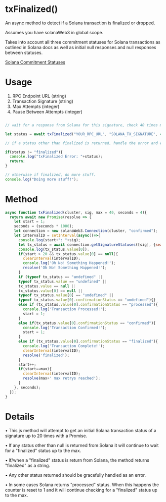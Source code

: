 # txFinalized()
An async method to detect if a Solana transaction is finalized or dropped.

Assumes you have solanaWeb3 in global scope.

Takes into account all three commitment statuses for Solana transactions as outlined in Solana docs as well as initial null responses and null responses between statuses. 

[Solana Commitment Statuses](https://docs.solanalabs.com/consensus/commitments)

# Usage
1. RPC Endpoint URL (string)
2. Transaction Signature (string)
3. Max Attempts (integer)
4. Pause Between Attempts (integer)
```javascript

// wait for a response from Solana for this signature, check 40 times max, and pause 4 seconds between checks.

let status = await txFinalized("YOUR_RPC_URL", "SOLANA_TX_SIGNATURE", 40, 4);

// if a status other than finalized is returned, handle the error and exit.

if(status != "finalized"){
  console.log("txFinalized Error: "+status);
  return;
}

// otherwise if finalized, do more stuff.
console.log("Doing more stuff!");

```

# Method

```javascript
async function txFinalized(cluster, sig, max = 40, seconds = 4){
  return await new Promise(resolve => {
    let start = 1;
    seconds = (seconds * 1000);
    let connection = new solanaWeb3.Connection(cluster, "confirmed");
    let intervalID = setInterval(async()=>{
      console.log(start+": "+sig);
      let tx_status = await connection.getSignatureStatuses([sig], {searchTransactionHistory: true,});
      console.log(tx_status.value[0]);
      if(start > 20 && tx_status.value[0] == null){
        clearInterval(intervalID);
        console.log('Oh No! Something Happened!');
        resolve('Oh No! Something Happened!');
      }
      if (typeof tx_status == "undefined" || 
      typeof tx_status.value == "undefined" || 
      tx_status.value == null || 
      tx_status.value[0] == null || 
      typeof tx_status.value[0] == "undefined" || 
      typeof tx_status.value[0].confirmationStatus == "undefined"){} 
      else if (tx_status.value[0].confirmationStatus == "processed"){
        console.log('Transaction Processed!');
        start = 1;
      }
      else if(tx_status.value[0].confirmationStatus == "confirmed"){
        console.log('Transaction Confirmed!');
        start = 1;
      }
      else if (tx_status.value[0].confirmationStatus == "finalized"){
        console.log('Transaction Complete!');
        clearInterval(intervalID);
        resolve('finalized');
      }
      start++;
      if(start==max){
        clearInterval(intervalID);
        resolve(max+' max retrys reached');
      }
    }, seconds);
  });  
}
```

# Details

• This js method will attempt to get an initial Solana transaction status of a signature up to 20 times with a Promise.

• If any status other than null is returned from Solana it will continue to wait for a "finalized" status up to the max.

• If/when a "finalized" status is return from Solana, the method returns "finalized" as a string.

• Any other status returned should be gracefully handled as an error.

• In some cases Solana returns "processed" status. When this happens the counter is reset to 1 and it will continue checking for a "finalized" status up to the max.
